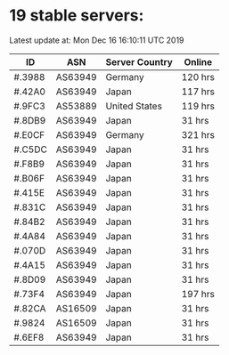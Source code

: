 # 19 stable servers:

Latest update at: Mon Dec 16 16:10:11 UTC 2019

| ID | ASN | Server Country | Online |
| -- | --- | -------------- | ------ |
| #.3988 | AS63949 | Germany | 120 hrs |
| #.42A0 | AS63949 | Japan | 117 hrs |
| #.9FC3 | AS53889 | United States | 119 hrs |
| #.8DB9 | AS63949 | Japan | 31 hrs |
| #.E0CF | AS63949 | Germany | 321 hrs |
| #.C5DC | AS63949 | Japan | 31 hrs |
| #.F8B9 | AS63949 | Japan | 31 hrs |
| #.B06F | AS63949 | Japan | 31 hrs |
| #.415E | AS63949 | Japan | 31 hrs |
| #.831C | AS63949 | Japan | 31 hrs |
| #.84B2 | AS63949 | Japan | 31 hrs |
| #.4A84 | AS63949 | Japan | 31 hrs |
| #.070D | AS63949 | Japan | 31 hrs |
| #.4A15 | AS63949 | Japan | 31 hrs |
| #.8D09 | AS63949 | Japan | 31 hrs |
| #.73F4 | AS63949 | Japan | 197 hrs |
| #.82CA | AS16509 | Japan | 31 hrs |
| #.9824 | AS16509 | Japan | 31 hrs |
| #.6EF8 | AS63949 | Japan | 31 hrs |

